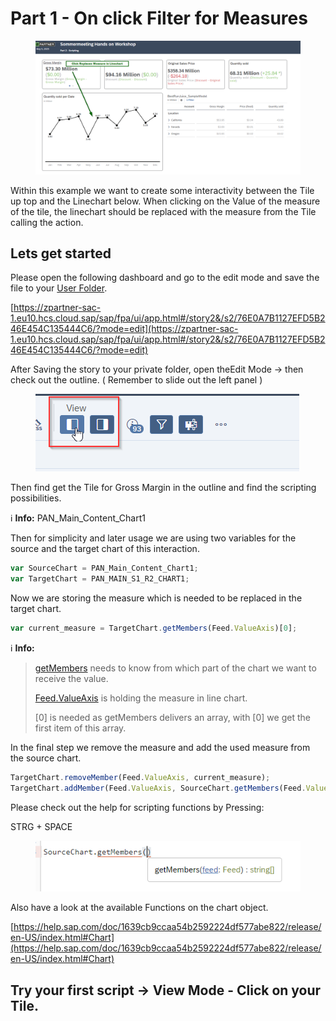 # Part 1 - On click Filter for Measures

<figure><img src="../.gitbook/assets/image (8).png" alt=""><figcaption></figcaption></figure>

Within this example we want to create some interactivity between the Tile up top and the Linechart below. When clicking on the Value of the measure of the tile, the linechart should be replaced with the measure from the Tile calling the action.

## Lets get started

Please open the following dashboard and go to the edit mode and save the file to your [User Folder](https://zpartner-sac-1.eu10.hcs.cloud.sap/sap/fpa/ui/app.html#/files&/f/myfiles/15ECCD848CDFE846C9C217EBAF748FDD).

[https://zpartner-sac-1.eu10.hcs.cloud.sap/sap/fpa/ui/app.html#/story2&/s2/76E0A7B1127EFD5B246E454C135444C6/?mode=edit](https://zpartner-sac-1.eu10.hcs.cloud.sap/sap/fpa/ui/app.html#/story2&/s2/76E0A7B1127EFD5B246E454C135444C6/?mode=edit)

After Saving the story to your private folder, open theEdit Mode -> then check out the outline. ( Remember to slide out the left panel )

<figure><img src="../.gitbook/assets/image (2) (1) (1) (1).png" alt=""><figcaption></figcaption></figure>

Then find get the Tile for Gross Margin in the outline and find the scripting possibilities.

ℹ️ **Info:** PAN\_Main\_Content\_Chart1

Then for simplicity and later usage we are using two variables for the source and the target chart of this interaction.

```typescript
var SourceChart = PAN_Main_Content_Chart1;
var TargetChart = PAN_MAIN_S1_R2_CHART1;
```

Now we are storing the measure which is needed to be replaced in the target chart.

```typescript
var current_measure = TargetChart.getMembers(Feed.ValueAxis)[0];
```

ℹ️ **Info:**

> [getMembers](https://help.sap.com/doc/1639cb9ccaa54b2592224df577abe822/release/en-US/index.html#Chart_MgetMembers) needs to know from which part of the chart we want to receive the value.
>
> [Feed.ValueAxis](https://help.sap.com/doc/1639cb9ccaa54b2592224df577abe822/release/en-US/index.html#Feed) is holding the measure in line chart.
>
> \[0] is needed as getMembers delivers an array, with \[0] we get the first item of this array.

In the final step we remove the measure and add the used measure from the source chart.

```typescript
TargetChart.removeMember(Feed.ValueAxis, current_measure);
TargetChart.addMember(Feed.ValueAxis, SourceChart.getMembers(Feed.ValueAxis)[0]);
```

Please check out the help for scripting functions by Pressing:

STRG + SPACE

<div align="left"><figure><img src="../.gitbook/assets/image (6) (1).png" alt=""><figcaption></figcaption></figure></div>

Also have a look at the available Functions on the chart object.

[https://help.sap.com/doc/1639cb9ccaa54b2592224df577abe822/release/en-US/index.html#Chart](https://help.sap.com/doc/1639cb9ccaa54b2592224df577abe822/release/en-US/index.html#Chart)

## Try your first script -> View Mode - Click on your Tile.
